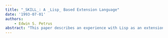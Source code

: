 ```yaml
---
title: "_SKILL_: A _Lisp_ Based Extension Language"
date: '1993-07-01'
authors: 
    - Edwin S. Petrus
abstract: "This paper describes an experience with Lisp as an extension language for a large electronics CAD environment and the role it plays in software design automation. This paper is not about extension languages in general, for an analysis of extension languages in CAD, see, [HNS90] and [Bar89]. Cadence is a full range supplier of software based Electronics CAD tools."
---
```


